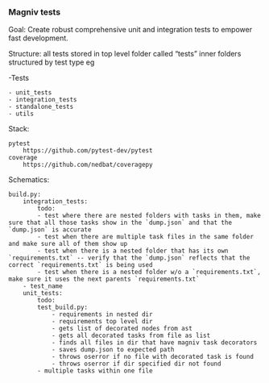 ### Magniv tests

Goal: Create robust comprehensive unit and integration tests to empower fast development.

Structure: all tests stored in top level folder called “tests” inner folders structured by test type eg

-Tests

```
- unit_tests
- integration_tests
- standalone_tests
- utils
```

Stack:

```
pytest
	https://github.com/pytest-dev/pytest
coverage
	https://github.com/nedbat/coveragepy
```

Schematics:

```
build.py:
    integration_tests:
        todo:
	    - test where there are nested folders with tasks in them, make sure that all those tasks show in the `dump.json` and that the `dump.json` is accurate
	    - test when there are multiple task files in the same folder and make sure all of them show up
	    - test when there is a nested folder that has its own `requirements.txt` -- verify that the `dump.json` reflects that the correct `requirements.txt` is being used
	    - test when there is a nested folder w/o a `requirements.txt`, make sure it uses the next parents `requirements.txt`
	- test_name
    unit_tests:
        todo:
        test_build.py:
            - requirements in nested dir
            - requirements top level dir
            - gets list of decorated nodes from ast
            - gets all decorated tasks from file as list
            - finds all files in dir that have magniv task decorators
            - saves dump.json to expected path
            - throws oserror if no file with decorated task is found
            - throws oserror if dir specified dir not found
	    - multiple tasks within one file
```
